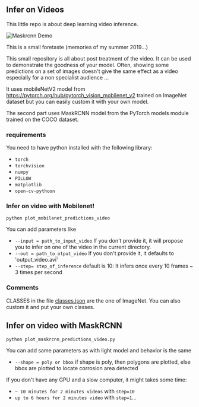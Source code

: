 ## Infer on Videos 

This little repo is about deep learning video inference. 

![Maskrcnn Demo](demo.gif)

This is a small foretaste (memories of my summer 2019...)

This small repository is all about post treatment of the video. It can be used to demonstrate the goodness of your  model. Often, showing some predictions on a set of images doesn't give the same effect as a video especially for a non specialist audience   ...  

It uses mobileNetV2 model from https://pytorch.org/hub/pytorch_vision_mobilenet_v2 trained on ImageNet dataset but you can easily custom it with your own model.

The second part uses MaskRCNN model from the PyTorch models module trained on the COCO dataset.

### requirements
You need to have python installed with the following library:
- `torch`
- `torchvision`
- `numpy`
- `PILLOW`
- `matplotlib`
- `open-cv-pythoon`

### Infer on video with Mobilenet!

```
python plot_mobilenet_predictions_video
```

You can add parameters like 
- `--input = path_to_input_video` If you don't provide it, it will propose you to infer on one of the video in the current directory.
- `--out = path_to_otput_video` If you don't provide it, it defaults to 'output_video.avi'
- `--step= step_of_inference` default is 10: It infers once every 10 frames ~ 3 times per second

### Comments
CLASSES in the file [classes.json](classes.json) are the one of ImageNet. You can also custom it and put your own classes.

## Infer on video with MaskRCNN

```
python plot_maskrcnn_predictions_video.py
```
You can add same parameters as with light model and behavior is the same
- `--shape = poly or bbox` if shape is poly, then polygons are plotted, else bbox are plotted to locate corrosion area detected

If you don't have any GPU and a slow computer, it might takes some time: 
- `~ 10 minutes for 2 minutes videos` with `step=10` 
 - `up to 6 hours for 2 minutes video` with `step=1`...  


